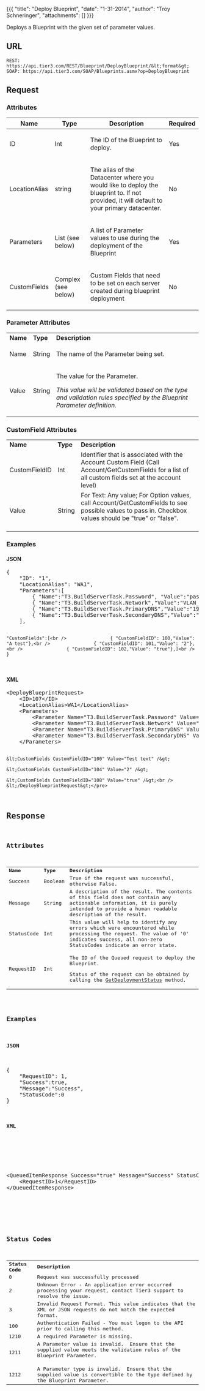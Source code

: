 {{{
  "title": "Deploy Blueprint",
  "date": "1-31-2014",
  "author": "Troy Schneringer",
  "attachments": []
}}}


Deploys a Blueprint with the given set of parameter values.

## URL

    REST: https://api.tier3.com/REST/Blueprint/DeployBlueprint/&lt;format&gt;
    SOAP: https://api.tier3.com/SOAP/Blueprints.asmx?op=DeployBlueprint

## Request
### Attributes
<table>
    <thead>
    <tr>
      <th>Name</th>
      <th>Type</th>
      <th>Description</th>
      <th>Required</th>
    </tr>
  </thead>
  <tbody>
    <tr>
      <td>ID</td>
      <td>Int</td>
      <td>
        <p>The ID of the Blueprint to deploy.</p>
      </td>
      <td>
        <p>Yes</p>
      </td>
    </tr>
    <tr>
      <td>LocationAlias</td>
      <td>string</td>
      <td>
        <p>The alias of the Datacenter where you would like to deploy the blueprint to. If not provided, it will default to your primary datacenter.</p>
      </td>
      <td>
        <p>No</p>
      </td>
    </tr>
    <tr>
      <td>Parameters</td>
      <td>List (see below)</td>
      <td>
        <p>A list of Parameter values to use during the deployment of the Blueprint</p>
      </td>
      <td>
        <p>Yes</p>
      </td>
    </tr>
    <tr>
      <td>CustomFields</td>
      <td>Complex (see below)</td>
      <td>
        <p>Custom Fields that need to be set on each server created during blueprint deployment</p>
      </td>
      <td>
        <p>No</p>
      </td>
    </tr>
  </tbody>
</table>

### Parameter Attributes
<table>
  <tbody>
    <tr>
      <td><strong>Name</strong>
      </td>
      <td><strong>Type</strong>
      </td>
      <td><strong>Description</strong>
      </td>
    </tr>
    <tr>
      <td>Name</td>
      <td>String</td>
      <td>
        <p>The name of the Parameter being set.</p>
      </td>
    </tr>
    <tr>
      <td>Value</td>
      <td>String</td>
      <td>
        <p>The value for the Parameter.</p>
        <p><em>This value will be validated based on the type and validation rules specified by the Blueprint Parameter definition.</em>
        </p>
      </td>
    </tr>
  </tbody>
</table>

### CustomField Attributes
<table>
  <tbody>
    <tr>
      <td><strong>Name</strong>
      </td>
      <td><strong>Type</strong>
      </td>
      <td><strong>Description</strong>
      </td>
    </tr>
    <tr>
      <td>CustomFieldID</td>
      <td>Int</td>
      <td>Identifier that is associated with the Account Custom Field (Call Account/GetCustomFields for a list of all custom fields set at the account level)</td>
    </tr>
    <tr>
      <td>Value</td>
      <td>String</td>
      <td>For Text: Any value;&nbsp;For Option values, call Account/GetCustomFields to see possible values to pass in. Checkbox values should be "true" or "false".
        <br />
        <br />
      </td>
    </tr>
  </tbody>
</table>

### Examples
<h4>JSON</h4>
<pre>{ <br />    "ID": "1",<br />    "LocationAlias": "WA1",<br />    "Parameters":[<br />        { "Name":"T3.BuildServerTask.Password", "Value":"password" },<br />        { "Name":"T3.BuildServerTask.Network","Value":"VLAN_XXX" },<br />        { "Name":"T3.BuildServerTask.PrimaryDNS","Value":"192.168.64.19" },<br />        { "Name":"T3.BuildServerTask.SecondaryDNS","Value":"192.168.64.20" }<br />    ],

    "CustomFields":[<br />                { "CustomFieldID": 100,"Value": "A test"},<br />                { "CustomFieldID": 101,"Value": "2"},<br />                { "CustomFieldID": 102,"Value": "true"},]<br /> }
</pre>

<h4>XML</h4>
<pre>&lt;DeployBlueprintRequest&gt;<br />    &lt;ID&gt;107&lt;/ID&gt;<br />    &lt;LocationAlias&gt;WA1&lt;/LocationAlias&gt;<br />    &lt;Parameters&gt;<br />        &lt;Parameter Name="T3.BuildServerTask.Password" Value="Pass@word1" /&gt;<br />        &lt;Parameter Name="T3.BuildServerTask.Network" Value="VLAN_XXX" /&gt;<br />        &lt;Parameter Name="T3.BuildServerTask.PrimaryDNS" Value="192.168.64.19" /&gt;<br />        &lt;Parameter Name="T3.BuildServerTask.SecondaryDNS" Value="192.168.64.20" /&gt;<br />    &lt;/Parameters&gt;

    &lt;CustomFields CustomFieldID="100" Value="Test text" /&gt;

    &lt;CustomFields CustomFieldID="104" Value="2" /&gt;

    &lt;CustomFields CustomFieldID="108" Value="true" /&gt;<br /> &lt;/DeployBlueprintRequest&gt;</pre> 

## Response
### Attributes
<table>
  <tbody>
    <tr>
      <td><strong>Name</strong>
      </td>
      <td><strong>Type</strong>
      </td>
      <td><strong>Description</strong>
      </td>
    </tr>
    <tr>
      <td>Success</td>
      <td>Boolean</td>
      <td>True if the request was successful, otherwise False.</td>
    </tr>
    <tr>
      <td>Message</td>
      <td>String</td>
      <td>A description of the result. The contents of this field does not contain any actionable information, it is purely intended to provide a human readable description of the result.</td>
    </tr>
    <tr>
      <td>StatusCode</td>
      <td>Int</td>
      <td>This value will help to identify any errors which were encountered while processing the request. The value of '0' indicates success, all non-zero StatusCodes indicate an error state.</td>
    </tr>
    <tr>
      <td>RequestID</td>
      <td>Int</td>
      <td>
        <p>The ID of the Queued request to deploy the Blueprint.</p>
        <p>Status of the request can be obtained by calling the&nbsp;<a href="http://help.tier3.com/entries/20561586-get-deployment-status">GetDeploymentStatus</a>&nbsp;method.</p>
      </td>
    </tr>
  </tbody>
</table>

### Examples
<h4>JSON</h4>
<pre>{<br />&nbsp; &nbsp; "RequestID": 1,<br />&nbsp; &nbsp; "Success":true,<br />&nbsp; &nbsp; "Message":"Success",<br />&nbsp; &nbsp; "StatusCode":0<br />}</pre>
<h4>XML</h4>
<div>
  <div>
    <pre>&lt;QueuedItemResponse Success="true" Message="Success" StatusCode="0"&gt;<br />&nbsp; &nbsp; &lt;RequestID&gt;1&lt;/RequestID&gt;<br />&lt;/QueuedItemResponse&gt;</pre>
  </div>
</div>

### Status Codes
<table>
  <tbody>
    <tr>
      <td><strong>Status Code</strong>
      </td>
      <td><strong>Description</strong>
      </td>
    </tr>
    <tr>
      <td>0</td>
      <td>Request was successfully processed</td>
    </tr>
    <tr>
      <td>2</td>
      <td>Unknown Error - An application error occurred processing your request, contact Tier3 support to resolve the issue.</td>
    </tr>
    <tr>
      <td>3</td>
      <td>Invalid Request Format. This value indicates that the XML or JSON requests do not match the expected format.</td>
    </tr>
    <tr>
      <td>100</td>
      <td>Authentication Failed - You must logon to the API prior to calling this method.</td>
    </tr>
    <tr>
      <td>1210</td>
      <td>A required Parameter is missing.</td>
    </tr>
    <tr>
      <td>1211</td>
      <td>A Parameter value is invalid. &nbsp;Ensure that the supplied value meets the validation rules of the Blueprint Parameter.
        <br />
        <br />
      </td>
    </tr>
    <tr>
      <td>1212</td>
      <td>A Parameter type is invalid. &nbsp;Ensure that the supplied value is convertible to the type defined by the Blueprint Parameter.</td>
    </tr>
  </tbody>
</table>